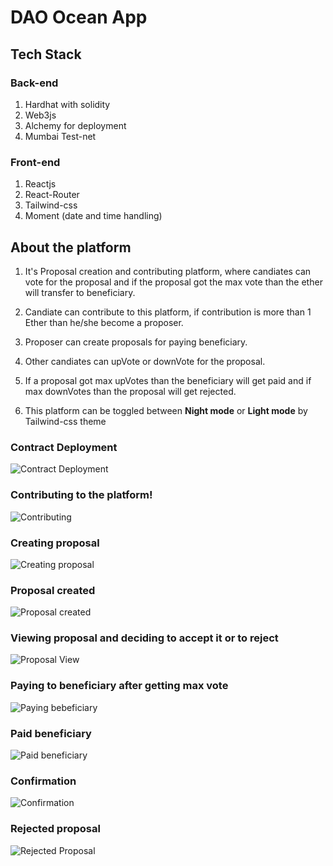 # DAO Ocean App

## Tech Stack
### Back-end
1. Hardhat with solidity
2. Web3js
3.  Alchemy for deployment
4.  Mumbai Test-net

### Front-end
1. Reactjs
2. React-Router
3. Tailwind-css
4. Moment (date and time handling)

## About the platform
1. It's Proposal creation and contributing platform, where candiates can vote for the proposal and if the proposal got the max vote than the ether will transfer to beneficiary.

2. Candiate can contribute to this platform, if contribution is more than 1 Ether than he/she become a proposer.

3. Proposer can create proposals for paying beneficiary.

4. Other candiates can upVote or downVote for the proposal.

5. If a proposal got max upVotes than the beneficiary will get paid and if max downVotes than the proposal will get rejected.

6. This platform can be toggled between **Night mode** or **Light mode** by Tailwind-css theme

### Contract Deployment
![Contract Deployment](https://user-images.githubusercontent.com/65470058/223112974-3ed91ca3-4983-4def-8869-f75e345cbdb6.png)

### Contributing to the platform!
![Contributing](https://user-images.githubusercontent.com/65470058/223118163-16a409d0-2368-44c5-aa57-1e4077a55802.png)

### Creating proposal
![Creating proposal](https://user-images.githubusercontent.com/65470058/223117289-c68b7305-d288-4f23-8a5e-2035aca52a4d.png)

### Proposal created
![Proposal created](https://user-images.githubusercontent.com/65470058/223117556-a25e1a51-6b49-42ed-9673-91f1ba9033ce.png)

### Viewing proposal and deciding to accept it or to reject
![Proposal View](https://user-images.githubusercontent.com/65470058/223118586-f86a1a38-aaff-4f74-aeac-72775a4f232b.png)


### Paying to beneficiary after getting max vote
![Paying bebeficiary](https://user-images.githubusercontent.com/65470058/223118893-4037ef1f-7832-468a-8b30-2f269cb15f5f.png)

### Paid beneficiary
![Paid beneficiary](https://user-images.githubusercontent.com/65470058/223119119-584e162d-d21e-46f6-8f78-33a52e64cd3d.png)

### Confirmation
![Confirmation](https://user-images.githubusercontent.com/65470058/223119386-4b92f845-bad2-4634-bd84-6d61b5b4bdba.png)

### Rejected proposal
![Rejected Proposal](https://user-images.githubusercontent.com/65470058/223120409-5518ede7-e3dd-4c92-a922-f01e82cca5dc.png)
